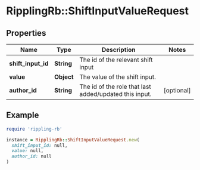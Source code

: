 # RipplingRb::ShiftInputValueRequest

## Properties

| Name | Type | Description | Notes |
| ---- | ---- | ----------- | ----- |
| **shift_input_id** | **String** | The id of the relevant shift input |  |
| **value** | **Object** | The value of the shift input. |  |
| **author_id** | **String** | The id of the role that last added/updated this input. | [optional] |

## Example

```ruby
require 'rippling-rb'

instance = RipplingRb::ShiftInputValueRequest.new(
  shift_input_id: null,
  value: null,
  author_id: null
)
```

